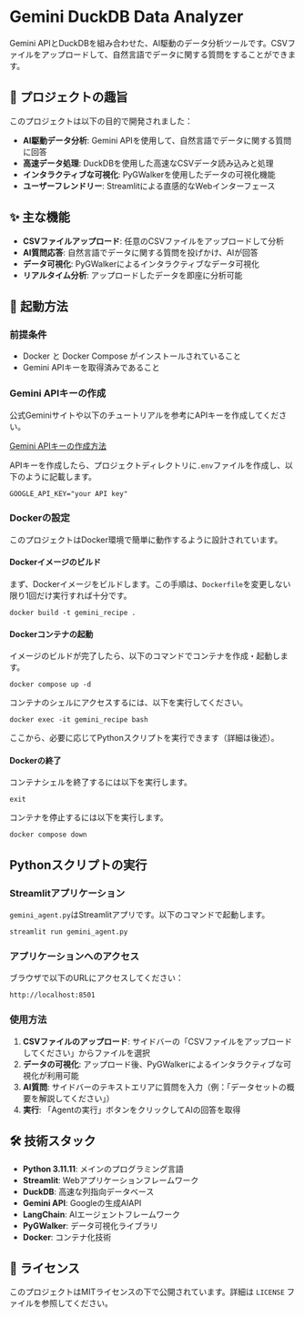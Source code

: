 # Gemini DuckDB Data Analyzer

Gemini APIとDuckDBを組み合わせた、AI駆動のデータ分析ツールです。CSVファイルをアップロードして、自然言語でデータに関する質問をすることができます。

## 🎯 プロジェクトの趣旨

このプロジェクトは以下の目的で開発されました：

- **AI駆動データ分析**: Gemini APIを使用して、自然言語でデータに関する質問に回答
- **高速データ処理**: DuckDBを使用した高速なCSVデータ読み込みと処理
- **インタラクティブな可視化**: PyGWalkerを使用したデータの可視化機能
- **ユーザーフレンドリー**: Streamlitによる直感的なWebインターフェース

## ✨ 主な機能

- **CSVファイルアップロード**: 任意のCSVファイルをアップロードして分析
- **AI質問応答**: 自然言語でデータに関する質問を投げかけ、AIが回答
- **データ可視化**: PyGWalkerによるインタラクティブなデータ可視化
- **リアルタイム分析**: アップロードしたデータを即座に分析可能

## 🚀 起動方法

### 前提条件

- Docker と Docker Compose がインストールされていること
- Gemini APIキーを取得済みであること

### Gemini APIキーの作成
公式Geminiサイトや以下のチュートリアルを参考にAPIキーを作成してください。

[Gemini APIキーの作成方法](https://tech-useit-wealth.com/gemini-api-tutorial)

APIキーを作成したら、プロジェクトディレクトリに`.env`ファイルを作成し、以下のように記載します。

```
GOOGLE_API_KEY="your API key"
```

### Dockerの設定
このプロジェクトはDocker環境で簡単に動作するように設計されています。

#### Dockerイメージのビルド
まず、Dockerイメージをビルドします。この手順は、`Dockerfile`を変更しない限り1回だけ実行すれば十分です。

```
docker build -t gemini_recipe .
```

#### Dockerコンテナの起動
イメージのビルドが完了したら、以下のコマンドでコンテナを作成・起動します。

```
docker compose up -d
```

コンテナのシェルにアクセスするには、以下を実行してください。

```
docker exec -it gemini_recipe bash
```

ここから、必要に応じてPythonスクリプトを実行できます（詳細は後述）。

#### Dockerの終了
コンテナシェルを終了するには以下を実行します。

```
exit
```

コンテナを停止するには以下を実行します。

```
docker compose down
```

## Pythonスクリプトの実行

### Streamlitアプリケーション
`gemini_agent.py`はStreamlitアプリです。以下のコマンドで起動します。

```
streamlit run gemini_agent.py
```

### アプリケーションへのアクセス

ブラウザで以下のURLにアクセスしてください：
```
http://localhost:8501
```

### 使用方法

1. **CSVファイルのアップロード**: サイドバーの「CSVファイルをアップロードしてください」からファイルを選択
2. **データの可視化**: アップロード後、PyGWalkerによるインタラクティブな可視化が利用可能
3. **AI質問**: サイドバーのテキストエリアに質問を入力（例：「データセットの概要を解説してください」）
4. **実行**: 「Agentの実行」ボタンをクリックしてAIの回答を取得

## 🛠️ 技術スタック

- **Python 3.11.11**: メインのプログラミング言語
- **Streamlit**: Webアプリケーションフレームワーク
- **DuckDB**: 高速な列指向データベース
- **Gemini API**: Googleの生成AIAPI
- **LangChain**: AIエージェントフレームワーク
- **PyGWalker**: データ可視化ライブラリ
- **Docker**: コンテナ化技術

## 📄 ライセンス

このプロジェクトはMITライセンスの下で公開されています。詳細は `LICENSE` ファイルを参照してください。
